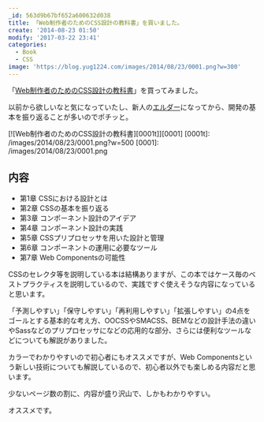 ```yaml
---
_id: 563d9b67bf652a600632d038
title: 「Web制作者のためのCSS設計の教科書」を買いました。
create: '2014-08-23 01:50'
modify: '2017-03-22 23:41'
categories:
  - Book
  - CSS
image: 'https://blog.yug1224.com/images/2014/08/23/0001.png?w=300'
---
```


「[Web制作者のためのCSS設計の教科書](http://www.amazon.co.jp/gp/product/4844336355?ie=UTF8&camp=1207&creative=8411&creativeASIN=4844336355&linkCode=shr&tag=yug1224-22)」を買ってみました。

以前から欲しいなと気になっていたし、新人の[エルダー](http://kotobank.jp/word/%E3%82%A8%E3%83%AB%E3%83%80%E3%83%BC%E5%88%B6%E5%BA%A6)になってから、開発の基本を振り返ることが多いのでポチッと。

[![Web制作者のためのCSS設計の教科書][0001t]][0001]
[0001t]: /images/2014/08/23/0001.png?w=500
[0001]: /images/2014/08/23/0001.png


## 内容

- 第1章 CSSにおける設計とは
- 第2章 CSSの基本を振り返る
- 第3章 コンポーネント設計のアイデア
- 第4章 コンポーネント設計の実践
- 第5章 CSSプリプロセッサを用いた設計と管理
- 第6章 コンポーネントの運用に必要なツール
- 第7章 Web Componentsの可能性

<!-- more -->


CSSのセレクタ等を説明している本は結構ありますが、この本ではケース毎のベストプラクティスを説明しているので、実践ですぐ使えそうな内容になっていると思います。

「予測しやすい」「保守しやすい」「再利用しやすい」「拡張しやすい」の4点をゴールとする基本的な考え方、OOCSSやSMACSS、BEMなどの設計手法の違いやSassなどのプリプロセッサになどの応用的な部分、さらには便利なツールなどについても解説がありました。

カラーでわかりやすいので初心者にもオススメですが、Web Componentsという新しい技術についても解説しているので、初心者以外でも楽しめる内容だと思います。

少ないページ数の割に、内容が盛り沢山で、しかもわかりやすい。

オススメです。
